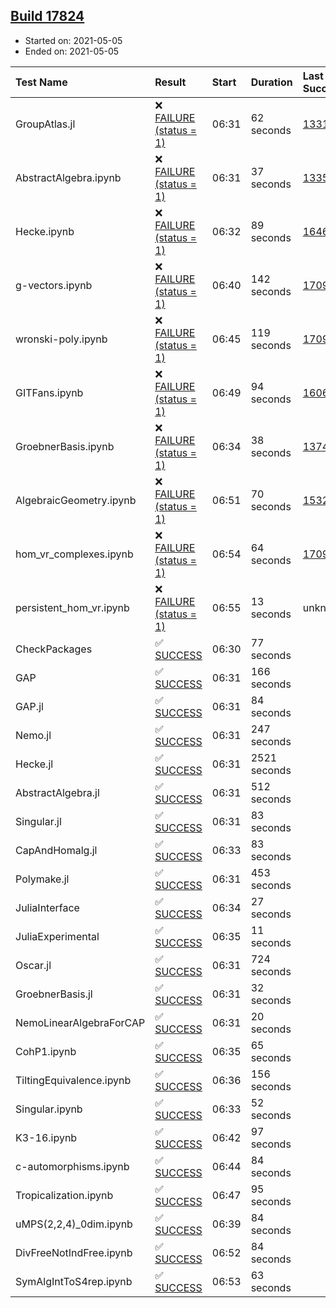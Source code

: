 ## [Build 17824](https://oscarci.mathematik.uni-kl.de/job/oscar/17824/)

* Started on: 2021-05-05
* Ended on: 2021-05-05

| Test Name    | Result | Start | Duration | Last Success | First Failure |
|:-------------|:-------|:------|:---------|:-------------|:--------------|
| GroupAtlas.jl | ❌ [FAILURE (status = 1)](https://oscarci.mathematik.uni-kl.de/job/oscar/17824/artifact/logs/build-17824/GroupAtlas.jl.log) | 06:31 | 62 seconds | [13311](https://oscarci.mathematik.uni-kl.de/job/oscar/13311/) | [13312](https://oscarci.mathematik.uni-kl.de/job/oscar/13312/) |
| AbstractAlgebra.ipynb | ❌ [FAILURE (status = 1)](https://oscarci.mathematik.uni-kl.de/job/oscar/17824/artifact/logs/build-17824/AbstractAlgebra.ipynb.log) | 06:31 | 37 seconds | [13355](https://oscarci.mathematik.uni-kl.de/job/oscar/13355/) | [13356](https://oscarci.mathematik.uni-kl.de/job/oscar/13356/) |
| Hecke.ipynb | ❌ [FAILURE (status = 1)](https://oscarci.mathematik.uni-kl.de/job/oscar/17824/artifact/logs/build-17824/Hecke.ipynb.log) | 06:32 | 89 seconds | [16463](https://oscarci.mathematik.uni-kl.de/job/oscar/16463/) | [16464](https://oscarci.mathematik.uni-kl.de/job/oscar/16464/) |
| g-vectors.ipynb | ❌ [FAILURE (status = 1)](https://oscarci.mathematik.uni-kl.de/job/oscar/17824/artifact/logs/build-17824/g-vectors.ipynb.log) | 06:40 | 142 seconds | [17099](https://oscarci.mathematik.uni-kl.de/job/oscar/17099/) | [17100](https://oscarci.mathematik.uni-kl.de/job/oscar/17100/) |
| wronski-poly.ipynb | ❌ [FAILURE (status = 1)](https://oscarci.mathematik.uni-kl.de/job/oscar/17824/artifact/logs/build-17824/wronski-poly.ipynb.log) | 06:45 | 119 seconds | [17098](https://oscarci.mathematik.uni-kl.de/job/oscar/17098/) | [17099](https://oscarci.mathematik.uni-kl.de/job/oscar/17099/) |
| GITFans.ipynb | ❌ [FAILURE (status = 1)](https://oscarci.mathematik.uni-kl.de/job/oscar/17824/artifact/logs/build-17824/GITFans.ipynb.log) | 06:49 | 94 seconds | [16068](https://oscarci.mathematik.uni-kl.de/job/oscar/16068/) | [16069](https://oscarci.mathematik.uni-kl.de/job/oscar/16069/) |
| GroebnerBasis.ipynb | ❌ [FAILURE (status = 1)](https://oscarci.mathematik.uni-kl.de/job/oscar/17824/artifact/logs/build-17824/GroebnerBasis.ipynb.log) | 06:34 | 38 seconds | [13748](https://oscarci.mathematik.uni-kl.de/job/oscar/13748/) | [13749](https://oscarci.mathematik.uni-kl.de/job/oscar/13749/) |
| AlgebraicGeometry.ipynb | ❌ [FAILURE (status = 1)](https://oscarci.mathematik.uni-kl.de/job/oscar/17824/artifact/logs/build-17824/AlgebraicGeometry.ipynb.log) | 06:51 | 70 seconds | [15322](https://oscarci.mathematik.uni-kl.de/job/oscar/15322/) | [15323](https://oscarci.mathematik.uni-kl.de/job/oscar/15323/) |
| hom_vr_complexes.ipynb | ❌ [FAILURE (status = 1)](https://oscarci.mathematik.uni-kl.de/job/oscar/17824/artifact/logs/build-17824/hom_vr_complexes.ipynb.log) | 06:54 | 64 seconds | [17099](https://oscarci.mathematik.uni-kl.de/job/oscar/17099/) | [17100](https://oscarci.mathematik.uni-kl.de/job/oscar/17100/) |
| persistent_hom_vr.ipynb | ❌ [FAILURE (status = 1)](https://oscarci.mathematik.uni-kl.de/job/oscar/17824/artifact/logs/build-17824/persistent_hom_vr.ipynb.log) | 06:55 | 13 seconds | unknown | unknown |
| CheckPackages | ✅ [SUCCESS](https://oscarci.mathematik.uni-kl.de/job/oscar/17824/artifact/logs/build-17824/CheckPackages.log) | 06:30 | 77 seconds |  |  |
| GAP | ✅ [SUCCESS](https://oscarci.mathematik.uni-kl.de/job/oscar/17824/artifact/logs/build-17824/GAP.log) | 06:31 | 166 seconds |  |  |
| GAP.jl | ✅ [SUCCESS](https://oscarci.mathematik.uni-kl.de/job/oscar/17824/artifact/logs/build-17824/GAP.jl.log) | 06:31 | 84 seconds |  |  |
| Nemo.jl | ✅ [SUCCESS](https://oscarci.mathematik.uni-kl.de/job/oscar/17824/artifact/logs/build-17824/Nemo.jl.log) | 06:31 | 247 seconds |  |  |
| Hecke.jl | ✅ [SUCCESS](https://oscarci.mathematik.uni-kl.de/job/oscar/17824/artifact/logs/build-17824/Hecke.jl.log) | 06:31 | 2521 seconds |  |  |
| AbstractAlgebra.jl | ✅ [SUCCESS](https://oscarci.mathematik.uni-kl.de/job/oscar/17824/artifact/logs/build-17824/AbstractAlgebra.jl.log) | 06:31 | 512 seconds |  |  |
| Singular.jl | ✅ [SUCCESS](https://oscarci.mathematik.uni-kl.de/job/oscar/17824/artifact/logs/build-17824/Singular.jl.log) | 06:31 | 83 seconds |  |  |
| CapAndHomalg.jl | ✅ [SUCCESS](https://oscarci.mathematik.uni-kl.de/job/oscar/17824/artifact/logs/build-17824/CapAndHomalg.jl.log) | 06:33 | 83 seconds |  |  |
| Polymake.jl | ✅ [SUCCESS](https://oscarci.mathematik.uni-kl.de/job/oscar/17824/artifact/logs/build-17824/Polymake.jl.log) | 06:31 | 453 seconds |  |  |
| JuliaInterface | ✅ [SUCCESS](https://oscarci.mathematik.uni-kl.de/job/oscar/17824/artifact/logs/build-17824/JuliaInterface.log) | 06:34 | 27 seconds |  |  |
| JuliaExperimental | ✅ [SUCCESS](https://oscarci.mathematik.uni-kl.de/job/oscar/17824/artifact/logs/build-17824/JuliaExperimental.log) | 06:35 | 11 seconds |  |  |
| Oscar.jl | ✅ [SUCCESS](https://oscarci.mathematik.uni-kl.de/job/oscar/17824/artifact/logs/build-17824/Oscar.jl.log) | 06:31 | 724 seconds |  |  |
| GroebnerBasis.jl | ✅ [SUCCESS](https://oscarci.mathematik.uni-kl.de/job/oscar/17824/artifact/logs/build-17824/GroebnerBasis.jl.log) | 06:31 | 32 seconds |  |  |
| NemoLinearAlgebraForCAP | ✅ [SUCCESS](https://oscarci.mathematik.uni-kl.de/job/oscar/17824/artifact/logs/build-17824/NemoLinearAlgebraForCAP.log) | 06:31 | 20 seconds |  |  |
| CohP1.ipynb | ✅ [SUCCESS](https://oscarci.mathematik.uni-kl.de/job/oscar/17824/artifact/logs/build-17824/CohP1.ipynb.log) | 06:35 | 65 seconds |  |  |
| TiltingEquivalence.ipynb | ✅ [SUCCESS](https://oscarci.mathematik.uni-kl.de/job/oscar/17824/artifact/logs/build-17824/TiltingEquivalence.ipynb.log) | 06:36 | 156 seconds |  |  |
| Singular.ipynb | ✅ [SUCCESS](https://oscarci.mathematik.uni-kl.de/job/oscar/17824/artifact/logs/build-17824/Singular.ipynb.log) | 06:33 | 52 seconds |  |  |
| K3-16.ipynb | ✅ [SUCCESS](https://oscarci.mathematik.uni-kl.de/job/oscar/17824/artifact/logs/build-17824/K3-16.ipynb.log) | 06:42 | 97 seconds |  |  |
| c-automorphisms.ipynb | ✅ [SUCCESS](https://oscarci.mathematik.uni-kl.de/job/oscar/17824/artifact/logs/build-17824/c-automorphisms.ipynb.log) | 06:44 | 84 seconds |  |  |
| Tropicalization.ipynb | ✅ [SUCCESS](https://oscarci.mathematik.uni-kl.de/job/oscar/17824/artifact/logs/build-17824/Tropicalization.ipynb.log) | 06:47 | 95 seconds |  |  |
| uMPS(2,2,4)_0dim.ipynb | ✅ [SUCCESS](https://oscarci.mathematik.uni-kl.de/job/oscar/17824/artifact/logs/build-17824/uMPS-2-2-4-_0dim.ipynb.log) | 06:39 | 84 seconds |  |  |
| DivFreeNotIndFree.ipynb | ✅ [SUCCESS](https://oscarci.mathematik.uni-kl.de/job/oscar/17824/artifact/logs/build-17824/DivFreeNotIndFree.ipynb.log) | 06:52 | 84 seconds |  |  |
| SymAlgIntToS4rep.ipynb | ✅ [SUCCESS](https://oscarci.mathematik.uni-kl.de/job/oscar/17824/artifact/logs/build-17824/SymAlgIntToS4rep.ipynb.log) | 06:53 | 63 seconds |  |  |
